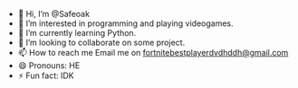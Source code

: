 - 👋 Hi, I’m @Safeoak
- 👀 I’m interested in programming and playing videogames.
- 🌱 I’m currently learning Python.
- 💞️ I’m looking to collaborate on some project.
- 📫 How to reach me Email me on fortnitebestplayerdvdhddh@gmail.com
- 😄 Pronouns: HE
- ⚡ Fun fact: IDK

<!---
Safeoak/Safeoak is a ✨ special ✨ repository because its `README.md` (this file) appears on your GitHub profile.
You can click the Preview link to take a look at your changes.
--->
